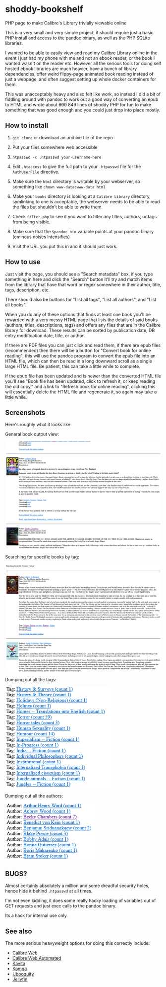 # shoddy-bookshelf
PHP page to make Calibre's Library trivially viewable online

This is a very small and very simple project, it should require just a basic PHP install and access to the [pandoc](https://pandoc.org/) binary, as well as the PHP SQLite libraries.

I wanted to be able to easily view and read my Calibre Library online
in the event I just had my phone with me and not an ebook reader, or
the book I wanted wasn't on the reader etc.  However all the serious
tools for doing self hosted ebook libraries are much heavier, have a
bunch of library dependencies, offer weird flippy-page animated book
reading instead of just a webpage, and often suggest setting up whole
docker containers for them.

This was unacceptably heavy and also felt like work, so instead I did
a bit of fiddling around with pandoc to work out a good way of
converting an epub to HTML and wrote about ~~600~~ 849 lines of shoddy PHP for
fun to make something that was good enough and you could just drop
into place mostly.

## How to install

1. `git clone` or download an archive file of the repo

2. Put your files somewhere web accessible

3. `htpasswd -c .htpasswd your-username-here`

4. Edit `.htaccess` to give the full path to your `.htpasswd` file for the `AuthUserFile` directive.

5. Make sure the `html` directory is writable by your webserver, so something like `chown www-data:www-data html`

6. Make your `books` directory is looking at a `Calibre Library` directory, symlinking to one is acceptable, the webserver needs to be able to read the files but shouldn't be able to write them.

7. Check `filter.php` to see if you want to filter any titles, authors, or tags from being visible.

8. Make sure that the `$pandoc_bin` variable points at your pandoc binary (ominous noises intensifies)

8. Visit the URL you put this in and it should just work.

## How to use

Just visit the page, you should see a "Search metadata" box, if you type something in here and click the "Search" button it'll try and match items from the library that have that word or regex somewhere in their author, title, tags, description, etc.

There should also be buttons for "List all tags", "List all authors", and "List all books".

When you do any of these options that finds at least one book you'll be rewarded with a very messy HTML page that lists the details of said books (authors, titles, descriptions, tags) and offers any files that are in the Calibre library for download.  These results can be sorted by publication date, DB entry modification date, title, or author.

If there are PDF files you can just click and read them, if there are
epub files (recommended) then there will be a button for "Convert book
for online reading", this will use the pandoc program to convert the
epub file into an HTML file, which can then be read in a long downward
scroll as a single large HTML file.  Be patient, this can take a
little while to complete.

If the epub file has been updated and is newer than the converted HTML
file you'll see "Book file has been updated, click to refresh it, or
keep reading the old copy." and a link to "Refresh book for online
reading", clicking this will essentially delete the HTML file and
regenerate it, so again may take a little while.

## Screenshots

Here's roughly what it looks like:

General book output view:

![Image showing a couple of books with simple cover art and details, its Aubrey Wood's Bang Bang Bodhisattva first, then Becky Chambers A closed and Common Orbit. The authors and tags for each book are clickable links to search for more](https://github.com/twitchy-ears/shoddy-bookshelf/blob/e6478d5ea35430dd1b11f99a5038f2e757bb2dc9/Screenshot%202025-04-10%20at%2023-28-31%20Shoddy%20Bookshelf%20All%20Books.png?raw=true)

Searching for specific books by tag:

![Text at top reads "Searching books for 'Science Fiction' followed by a couple of books in the same format as above](https://github.com/twitchy-ears/shoddy-bookshelf/blob/e6478d5ea35430dd1b11f99a5038f2e757bb2dc9/Screenshot%202025-04-10%20at%2023-29-07%20Shoddy%20Bookshelf%20Search%20Science%20Fiction.png?raw=true)

Dumping out all the tags:

![A list of links to various book tags, each has "Tag:" prefixing it and a count of how many books match that tag in brackets afterwards](https://github.com/twitchy-ears/shoddy-bookshelf/blob/20e098e7590600dc4933dda0f9e99a090c5cab4c/Screenshot%202025-04-10%20at%2023-29-58%20Shoddy%20Bookshelf%20Showing%20all%20tags.png?raw=true)

Dumping out all the authors:

![A list of links to various authors prefixed by "Author:" and a count in brackets of how many matches for each afterwards](https://github.com/twitchy-ears/shoddy-bookshelf/blob/e6478d5ea35430dd1b11f99a5038f2e757bb2dc9/Screenshot%202025-04-10%20at%2023-30-56%20Shoddy%20Bookshelf%20Showing%20all%20authors.png?raw=true) 


## BUGS?

Almost certainly absolutely a million and some dreadful security
holes, hence hide it behind `.htpasswd` at all times.

I'm not even kidding, it does some really hacky loading of variables
out of GET requests and just exec calls to the pandoc binary.

Its a hack for internal use only.

## See also

The more serious heavyweight options for doing this correctly include:

* [Calibre Web](https://github.com/janeczku/calibre-web)
* [Calibre Web Automated](https://github.com/crocodilestick/Calibre-Web-Automated)
* [Kavita](https://www.kavitareader.com/)
* [Komga](https://komga.org/)
* [Ubooquity](https://vaemendis.net/ubooquity/)
* [Jellyfin](https://jellyfin.org/docs/general/server/media/books/) 

